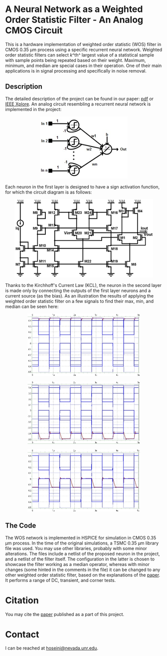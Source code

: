 ﻿
# A Neural Network as a Weighted Order Statistic Filter - An Analog CMOS Circuit

This is a hardware implementation of weighted order statistic (WOS) filter in CMOS 0.35 &#956;m process using a specific recurrent neural network. Weighted order statistic filters can select *k*^th^ largest value of a statistical sample with sample points being repeated based on their weight. Maximum, minimum, and median are special cases in their operation. One of their main applications is in signal processing and specifically in noise removal. 

## Description
The detailed description of the project can be found in our paper: [pdf](./docs/2010-ICEDSA-NN-WOS.pdf) or [IEEE Xplore](https://doi.org/10.1109/ICEDSA.2010.5503078). 
An analog circuit resembling a recurrent neural network is implemented in the project:

<p align="center">
  <img src="./docs/nn.jpg" alt="Weighted order statistic neural network" height=200/>
</p>

Each neuron in the first layer is designed to have a sign activation function, for which the circuit diagram is as follows:

<p align="center">
  <img src="./docs/sign.jpg" alt="Circuit of each neuron in the first layer" height=250/>
</p>

Thanks to the Kirchhoff's Current Law (KCL), the neuron in the second layer is made only by connecting the outputs of the first layer neurons and a current source (as the bias). As an illustration the results of applying the weighted order statistic filter on a few signals to find their max, min, and median can be seen here:

<p align="center">
  <img src="./docs/max-tran.jpg" alt="WOS filter working as a max filter" height=200/>
</p>

<p align="center">
  <img src="./docs/min-tran.jpg" alt="WOS filter working as a min filter" height=200/>
</p>

<p align="center">
  <img src="./docs/median-tran.jpg" alt="WOS filter working as a median filter" height=200/>
</p>

## The Code
The WOS network is implemented in HSPICE for simulation in CMOS 0.35 &#956;m process. In the time of the original simulations, a TSMC 0.35 &#956;m library file was used. You may use other libraries, probably with some minor alterations. The files include a netlist of the proposed neuron in the project, and a netlist of the filter itself. The configuration in the latter is chosen to showcase the filter working as a median operator, whereas with minor changes (some hinted in the comments in the file) it can be changed to any other weighted order statistic filter, based on the explanations of the [paper](./docs/2010-ICEDSA-NN-WOS.pdf). It performs a range of DC, transient, and corner tests.

# Citation
You may cite the [paper](https://doi.org/10.1109/ICEDSA.2010.5503078) published as a part of this project.

# Contact
I can be reached at hoseini@nevada.unr.edu.
